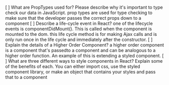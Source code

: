 [ ] What are PropTypes used for? Please describe why it's important to type check our data in JavaScript.
     prop types  are used for type checking to make sure that the developer passes the correct props down to a component
[ ] Describe a life-cycle event in React? 
    one of the lifecycle events  is componentDidMount(). This is called when the component is mounted to the dom. 
    this life cycle method is for making Ajax calls  and is only run once  in the life cycle and immediately after the constructor.
[ ] Explain the details of a Higher Order Component? 
    a higher order component is a component that's passedto a component and can be analogous to a higher order function.
    An example of this is extending a styled component.
[ ] What are three different ways to style components in React? Explain some of the benefits of each.
    You can either import css,  use the styled component library,  or make an object  that contains  your styles and pass that to  a component